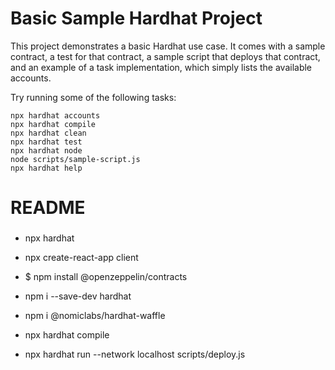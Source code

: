 # Basic Sample Hardhat Project

This project demonstrates a basic Hardhat use case. It comes with a sample contract, a test for that contract, a sample script that deploys that contract, and an example of a task implementation, which simply lists the available accounts.

Try running some of the following tasks:

```shell
npx hardhat accounts
npx hardhat compile
npx hardhat clean
npx hardhat test
npx hardhat node
node scripts/sample-script.js
npx hardhat help
```


# README

### 
- npx hardhat
- npx create-react-app client
- $ npm install @openzeppelin/contracts
- npm i --save-dev hardhat
- npm i @nomiclabs/hardhat-waffle
- npx hardhat compile

- npx hardhat run --network localhost scripts/deploy.js